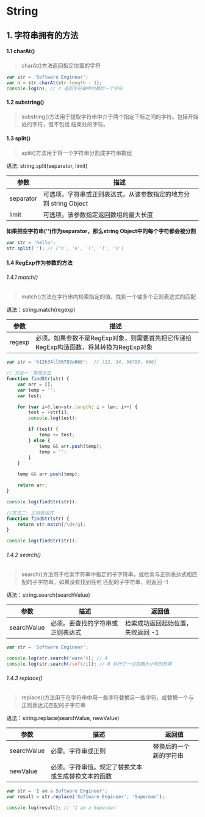 # String

## 1. 字符串拥有的方法

#### 1.1 charAt()

> charAt()方法返回指定位置的字符

```javascript
var str = 'Software Engineer';
var n = str.charAt(str.length - 1);
console.log(n); // r 返回字符串中的最后一个字符
```

#### 1.2 substring()

> substring()方法用于提取字符串中介于两个指定下标之间的字符。包括开始处的字符，但不包括
结束处的字符。

#### 1.3 split()

> split()方法用于将一个字符串分割成字符串数组

语法: string.split(separator, limit)

参数 | 描述
---|---
separator | 可选项。字符串或正则表达式，从该参数指定的地方分割 string Object
limit | 可选项。该参数指定返回数组的最大长度

**如果把空字符串('')作为separator，那么string Object中的每个字符都会被分割**

```javascript
var str = 'hello';
str.split(''); // ['h', 'e', 'l', 'l', 'o']
```

#### 1.4 RegExp作为参数的方法

###### 1.4.1 match()

> match()方法在字符串内检索指定的值，找到一个或多个正则表达式的匹配 

语法：string.match(regexp)

参数 | 描述
---|---
regexp | 必须。如果参数不是RegExp对象，则需要首先把它传递给RegExp构造函数，将其转换为RegExp对象

```javascript
var str = 'h12h34ll56789o666';  // [12, 34, 56789, 666]

// 方法一：常规方法
function findStr(str) {
    var arr = [];
    var temp = '';
    var test;

    for (var i=0,len=str.length; i < len; i++) {
        test = +str[i];
        console.log(test);

        if (test) {
            temp += test;
        } else {
            temp && arr.push(temp);
            temp = '';
        }
    }

    temp && arr.push(temp);

    return arr;
}

console.log(findStr(str));

//方法二: 正则表达式
function findStr(str) {
    return str.match(/\d+/g);  
}

console.log(findStr(str));
```

###### 1.4.2 search()

> search()方法用于检索字符串中指定的子字符串，或检索与正则表达式相匹配的子字符串。如果没有找到任何
匹配的子字符串，则返回 -1

语法：string.search(searchValue)

参数 | 描述 | 返回值
--- | --- | ---
searchValue | 必须。要查找的字符串或正则表达式 | 检索成功返回起始位置，失败返回 -1

```javascript
var str = 'Software Engineer';

console.log(str.search('ware')); // 4
console.log(str.search(/soft/i)); // 0 执行了一次忽略大小写的检索
```

###### 1.4.3 replace()

> replace()方法用于在字符串中用一些字符替换另一些字符，或替换一个与正则表达式匹配的子字符串

语法：string.replace(searchValue, newValue)

参数 | 描述 | 返回值
--- | --- | ---
searchValue | 必需。字符串或正则 | 替换后的一个新的字符串
newValue | 必须。字符串值。规定了替换文本或生成替换文本的函数

```javascript
var str = 'I am a Software Engineer';
var result = str.replace('Software Engineer', 'Superman');

console.log(result); // 'I am a Superman'
```
